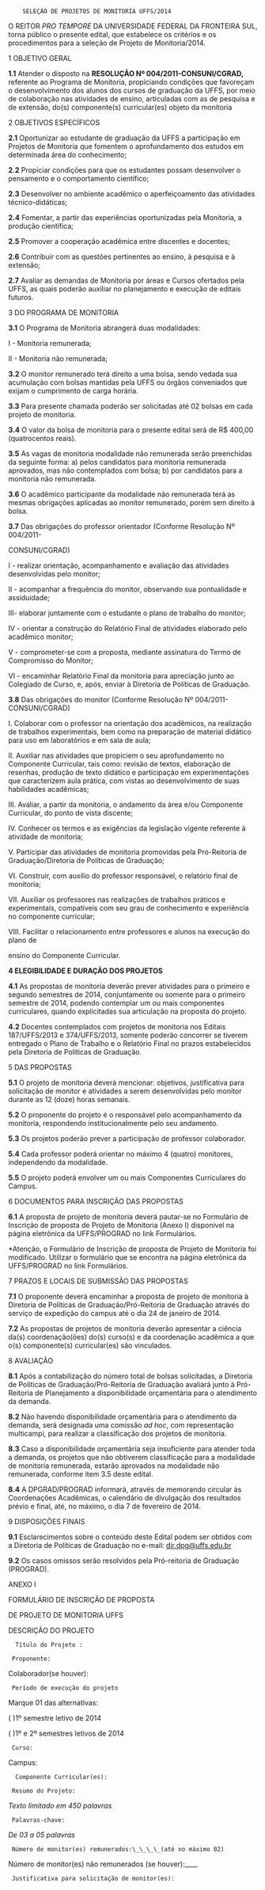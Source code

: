         SELEÇÃO DE PROJETOS DE MONITORIA UFFS/2014  

O REITOR *PRO TEMPORE* DA UNIVERSIDADE FEDERAL DA FRONTEIRA SUL, torna público o presente edital, que estabelece os critérios e os procedimentos para a seleção de Projeto de Monitoria/2014.

 1 OBJETIVO GERAL

 **1.1** Atender o disposto na **RESOLUÇÃO Nº 004/2011-CONSUNI/CGRAD,** referente ao Programa de Monitoria, propiciando condições que favoreçam o desenvolvimento dos alunos dos cursos de graduação da UFFS, por meio de colaboração nas atividades de ensino, articuladas com as de pesquisa e de extensão, do(s) componente(s) curricular(es) objeto da monitoria

 2 OBJETIVOS ESPECÍFICOS

 **2.1** Oportunizar ao estudante de graduação da UFFS a participação em Projetos de Monitoria que fomentem o aprofundamento dos estudos em determinada área do conhecimento;

 **2.2** Propiciar condições para que os estudantes possam desenvolver o pensamento e o comportamento científico;

 **2.3** Desenvolver no ambiente acadêmico o aperfeiçoamento das atividades técnico-didáticas;

 **2.4** Fomentar, a partir das experiências oportunizadas pela Monitoria, a produção científica;

 **2.5** Promover a cooperação acadêmica entre discentes e docentes;

 **2.6** Contribuir com as questões pertinentes ao ensino, à pesquisa e à extensão;

 **2.7** Avaliar as demandas de Monitoria por áreas e Cursos ofertados pela UFFS, as quais poderão auxiliar no planejamento e execução de editais futuros.

 3 DO PROGRAMA DE MONITORIA

 **3.1** O Programa de Monitoria abrangerá duas modalidades:

 I - Monitoria remunerada;

 II - Monitoria não remunerada;

 **3.2** O monitor remunerado terá direito a uma bolsa, sendo vedada sua acumulação com bolsas mantidas pela UFFS ou órgãos conveniados que exijam o cumprimento de carga horária.

 **3.3** Para presente chamada poderão ser solicitadas até 02 bolsas em cada projeto de monitoria.

 **3.4** O valor da bolsa de monitoria para o presente edital será de R$ 400,00 (quatrocentos reais).

 **3.5** As vagas de monitoria modalidade não remunerada serão preenchidas da seguinte forma: a) pelos candidatos para monitoria remunerada aprovados, mas não contemplados com bolsa; b) por candidatos para a monitoria não remunerada.

 **3.6** O acadêmico participante da modalidade não remunerada terá as mesmas obrigações aplicadas ao monitor remunerado, porém sem direito à bolsa.

 **3.7** Das obrigações do professor orientador (Conforme Resolução Nº 004/2011-

 CONSUNI/CGRAD)

 I - realizar orientação, acompanhamento e avaliação das atividades desenvolvidas pelo monitor;

 II - acompanhar a frequência do monitor, observando sua pontualidade e assiduidade;

 III- elaborar juntamente com o estudante o plano de trabalho do monitor;

 IV - orientar a construção do Relatório Final de atividades elaborado pelo acadêmico monitor;

 V - comprometer-se com a proposta, mediante assinatura do Termo de Compromisso do Monitor;

 VI - encaminhar Relatório Final da monitoria para apreciação junto ao Colegiado de Curso, e, após, enviar à Diretoria de Políticas de Graduação.

 **3.8** Das obrigações do monitor (Conforme Resolução Nº 004/2011- CONSUNI/CGRAD)

 I. Colaborar com o professor na orientação dos acadêmicos, na realização de trabalhos experimentais, bem como na preparação de material didático para uso em laboratórios e em sala de aula;

 II. Auxiliar nas atividades que propiciem o seu aprofundamento no Componente Curricular, tais como: revisão de textos, elaboração de resenhas, produção de texto didático e participação em experimentações que caracterizem aula prática, com vistas ao desenvolvimento de suas habilidades acadêmicas;

 III. Avaliar, a partir da monitoria, o andamento da área e/ou Componente Curricular, do ponto de vista discente;

 IV. Conhecer os termos e as exigências da legislação vigente referente à atividade de monitoria;

 V. Participar das atividades de monitoria promovidas pela Pró-Reitoria de Graduação/Diretoria de Políticas de Graduação;

 VI. Construir, com auxílio do professor responsável, o relatório final de monitoria;

 VII. Auxiliar os professores nas realizações de trabalhos práticos e experimentais, compatíveis com seu grau de conhecimento e experiência no componente curricular;

 VIII. Facilitar o relacionamento entre professores e alunos na execução do plano de

 ensino do Componente Curricular.

 **4 ELEGIBILIDADE E DURAÇÃO DOS PROJETOS**

 **4.1** As propostas de monitoria deverão prever atividades para o primeiro e segundo semestres de 2014, conjuntamente ou somente para o primeiro semestre de 2014, podendo contemplar um ou mais componentes curriculares, quando explicitadas sua articulação na proposta do projeto.

 **4.2** Docentes contemplados com projetos de monitoria nos Editais 187/UFFS/2013 e 374/UFFS/2013, somente poderão concorrer se tiverem entregado o Plano de Trabalho e o Relatório Final no prazos estabelecidos pela Diretoria de Políticas de Graduação.

 5 DAS PROPOSTAS

 **5.1** O projeto de monitoria deverá mencionar: objetivos, justificativa para solicitação de monitor e atividades a serem desenvolvidas pelo monitor durante as 12 (doze) horas semanais.

 **5.2** O proponente do projeto é o responsável pelo acompanhamento da monitoria, respondendo institucionalmente pelo seu andamento.

 **5.3** Os projetos poderão prever a participação de professor colaborador.

 **5.4** Cada professor poderá orientar no máximo 4 (quatro) monitores, independendo da modalidade.

 **5.5** O projeto poderá envolver um ou mais Componentes Curriculares do Campus.

 6 DOCUMENTOS PARA INSCRIÇÃO DAS PROPOSTAS

 **6.1** A proposta de projeto de monitoria deverá pautar-se no Formulário de Inscrição de proposta de Projeto de Monitoria (Anexo I) disponível na página eletrônica da UFFS/PROGRAD no link Formulários.

 *Atenção, o Formulário de Inscrição de proposta de Projeto de Monitoria foi modificado. Utilizar o formulário que se encontra na página eletrônica da UFFS/PROGRAD no link Formulários.

 7 PRAZOS E LOCAIS DE SUBMISSÃO DAS PROPOSTAS

 **7.1** O proponente deverá encaminhar a proposta de projeto de monitoria à Diretoria de Políticas de Graduação/Pró-Reitoria de Graduação através do serviço de expedição do campus até o dia 24 de janeiro de 2014.

 **7.2** As propostas de projetos de monitoria deverão apresentar a ciência da(s) coordenação(ões) do(s) curso(s) e da coordenação acadêmica a que o(s) componente(s) curricular(es) são vinculados.

 8 AVALIAÇÃO

 **8.1** Após a contabilização do número total de bolsas solicitadas, a Diretoria de Políticas de Graduação/Pró-Reitoria de Graduação avaliará junto à Pró-Reitoria de Planejamento a disponibilidade orçamentária para o atendimento da demanda.

 **8.2** Não havendo disponibilidade orçamentária para o atendimento da demanda, será designada uma comissão *ad hoc*, com representação multicampi, para realizar a classificação dos projetos de monitoria.

 **8.3** Caso a disponibilidade orçamentária seja insuficiente para atender toda a demanda, os projetos que não obtiverem classificação para a modalidade de monitoria remunerada, estarão aprovados na modalidade não remunerada, conforme item 3.5 deste edital.

 **8.4** A DPGRAD/PROGRAD informará, através de memorando circular às Coordenações Acadêmicas, o calendário de divulgação dos resultados prévio e final, até, no máximo, o dia 7 de fevereiro de 2014.

 9 DISPOSIÇÕES FINAIS

 **9.1** Esclarecimentos sobre o conteúdo deste Edital podem ser obtidos com a Diretoria de Políticas de Graduação no e-mail: dir.dpg@uffs.edu.br

 **9.2** Os casos omissos serão resolvidos pela Pró-reitoria de Graduação (PROGRAD).

  

 ANEXO I

 FORMULÁRIO DE INSCRIÇÃO DE PROPOSTA

 DE PROJETO DE MONITORIA UFFS

 DESCRIÇÃO DO PROJETO

      Título do Projeto :

     Proponente:

   Colaborador(se houver):

     Período de execução do projeto

 Marque 01 das alternativas:

 ( )1º semestre letivo de 2014

 ( )1º e 2º semestres letivos de 2014 

     Curso:

   Campus:

      Componente Curricular(es):

     Resumo do Projeto:

  

  

  

  

  

  

  

 *Texto limitado em 450 palavras*

     Palavras-chave:

 *De 03 a 05 palavras*

     Número de monitor(es) remunerados:\_\_\_\_(até no máximo 02)

 Número de monitor(es) não remunerados (se houver):\_\_\_\_

  

     Justificativa para solicitação de monitor(es):

  

  

  

  

  

  

  

     Objetivo geral: 

     Objetivos específicos:

     Atribuições do monitor (respeitando a carga horária de 12hs semanais):

  

  

  

  

  

  

  

  

  

  

  

  

  

      Parecer do Colegiado de Curso ao qual o Componente Curricular é vinculado (carimbo e assinatura do servidor):

  

  

  

  

  

  

  

  

  

   Ciência da Coordenação Acadêmica do campus ao qual o proponente é vinculado (carimbo e assinatura do servidor):

  

  

  

  

  

  

  

  

  

  

      

 *Este formulário será disponibilizado para o preenchimento (em formato odt)

 na página da Pró-Reitoria de Graduação, link Formulários.

  

   **Data do ato:** Chapecó-SC, 20 de dezembro de 2013.   
 

    Jaime Giolo   
 Reitor pro tempore da UFFS 

      Documento Histórico  [EDITAL Nº 592/GR/UFFS/2013](https://www.uffs.edu.br/atos-normativos/edital/gr/2013-0592/@@download/documento_historico)     
      